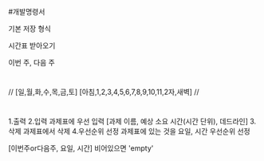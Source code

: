 #개발명령서

기본 저장 형식


시간표 받아오기


이번 주, 다음 주
#
//
[일,월,화,수,목,금,토]
[아침,1,2,3,4,5,6,7,8,9,10,11,2자,새벽]
//
#
1.출력
2.입력
과제표에 우선 입력
[과제 이름, 예상 소요 시간(시간 단위), 데드라인]
3.삭제
과제표에서 삭제
4.우선순위 선정
과제표에 있는 것을 요일, 시간 우선순위 선정

[이번주or다음주, 요일, 시간]
비어있으면 'empty'
